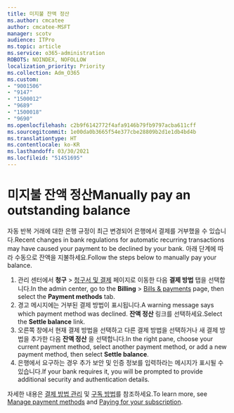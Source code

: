 ```yaml
---
title: 미지불 잔액 정산
ms.author: cmcatee
author: cmcatee-MSFT
manager: scotv
audience: ITPro
ms.topic: article
ms.service: o365-administration
ROBOTS: NOINDEX, NOFOLLOW
localization_priority: Priority
ms.collection: Adm_O365
ms.custom:
- "9001506"
- "9147"
- "1500012"
- "9689"
- "1500018"
- "9690"
ms.openlocfilehash: c2b9f6142772f4afa9146b79fb9797acba611cff
ms.sourcegitcommit: 1e00da0b3665f54e377cbe28809b2d1e1db4bd4b
ms.translationtype: HT
ms.contentlocale: ko-KR
ms.lasthandoff: 03/30/2021
ms.locfileid: "51451695"
---
```

# <a name="manually-pay-an-outstanding-balance"></a><span data-ttu-id="313b0-102">미지불 잔액 정산</span><span class="sxs-lookup"><span data-stu-id="313b0-102">Manually pay an outstanding balance</span></span>

<span data-ttu-id="313b0-103">자동 반복 거래에 대한 은행 규정이 최근 변경되어 은행에서 결제를 거부했을 수 있습니다.</span><span class="sxs-lookup"><span data-stu-id="313b0-103">Recent changes in bank regulations for automatic recurring transactions may have caused your payment to be declined by your bank.</span></span> <span data-ttu-id="313b0-104">아래 단계에 따라 수동으로 잔액을 지불하세요.</span><span class="sxs-lookup"><span data-stu-id="313b0-104">Follow the steps below to manually pay your balance.</span></span>

1. <span data-ttu-id="313b0-105">관리 센터에서 **청구** > [청구서 및 결제](https://go.microsoft.com/fwlink/p/?linkid=2018806) 페이지로 이동한 다음 **결제 방법** 탭을 선택합니다.</span><span class="sxs-lookup"><span data-stu-id="313b0-105">In the admin center, go to the **Billing** > [Bills & payments](https://go.microsoft.com/fwlink/p/?linkid=2018806) page, then select the **Payment methods** tab.</span></span>
2. <span data-ttu-id="313b0-106">경고 메시지에는 거부된 결제 방법이 표시됩니다.</span><span class="sxs-lookup"><span data-stu-id="313b0-106">A warning message says which payment method was declined.</span></span> <span data-ttu-id="313b0-107">**잔액 정산** 링크를 선택하세요.</span><span class="sxs-lookup"><span data-stu-id="313b0-107">Select the **Settle balance** link.</span></span>
3. <span data-ttu-id="313b0-108">오른쪽 창에서 현재 결제 방법을 선택하고 다른 결제 방법을 선택하거나 새 결제 방법을 추가한 다음 **잔액 정산** 을 선택합니다.</span><span class="sxs-lookup"><span data-stu-id="313b0-108">In the right pane, choose your current payment method, select another payment method, or add a new payment method, then select **Settle balance**.</span></span>
4. <span data-ttu-id="313b0-109">은행에서 요구하는 경우 추가 보안 및 인증 정보를 입력하라는 메시지가 표시될 수 있습니다.</span><span class="sxs-lookup"><span data-stu-id="313b0-109">If your bank requires it, you will be prompted to provide additional security and authentication details.</span></span>

<span data-ttu-id="313b0-110">자세한 내용은 [결제 방법 관리](https://docs.microsoft.com/microsoft-365/commerce/billing-and-payments/manage-payment-methods) 및 [구독 방법](https://docs.microsoft.com/microsoft-365/commerce/billing-and-payments/pay-for-your-subscription)를 참조하세요.</span><span class="sxs-lookup"><span data-stu-id="313b0-110">To learn more, see [Manage payment methods](https://docs.microsoft.com/microsoft-365/commerce/billing-and-payments/manage-payment-methods) and [Paying for your subscription](https://docs.microsoft.com/microsoft-365/commerce/billing-and-payments/pay-for-your-subscription).</span></span>
